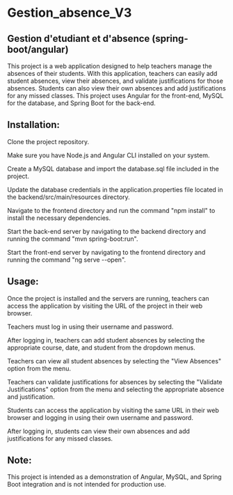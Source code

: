 # Gestion_absence_V3
## Gestion d'etudiant et d'absence  (spring-boot/angular)


This project is a web application designed to help teachers manage the absences of their students. With this application, teachers can easily add student absences, view their absences, and validate justifications for those absences. Students can also view their own absences and add justifications for any missed classes. This project uses Angular for the front-end, MySQL for the database, and Spring Boot for the back-end.

## Installation:

Clone the project repository.

Make sure you have Node.js and Angular CLI installed on your system.

Create a MySQL database and import the database.sql file included in the project.

Update the database credentials in the application.properties file located in the backend/src/main/resources directory.

Navigate to the frontend directory and run the command "npm install" to install the necessary dependencies.

Start the back-end server by navigating to the backend directory and running the command "mvn spring-boot:run".

Start the front-end server by navigating to the frontend directory and running the command "ng serve --open".

## Usage:

Once the project is installed and the servers are running, teachers can access the application by visiting the URL of the project in their web browser.

Teachers must log in using their username and password.

After logging in, teachers can add student absences by selecting the appropriate course, date, and student from the dropdown menus.

Teachers can view all student absences by selecting the "View Absences" option from the menu.

Teachers can validate justifications for absences by selecting the "Validate Justifications" option from the menu and selecting the appropriate absence and 
justification.

Students can access the application by visiting the same URL in their web browser and logging in using their own username and password.

After logging in, students can view their own absences and add justifications for any missed classes.

## Note:
This project is intended as a demonstration of Angular, MySQL, and Spring Boot integration and is not intended for production use.
